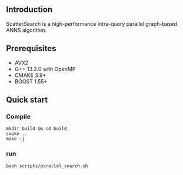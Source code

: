## Introduction

ScatterSearch is a high-performance intra-query parallel graph-based ANNS algorithm.

## Prerequisites
+ AVX2
+ G++ 13.2.0 with OpenMP
+ CMAKE 3.9+
+ BOOST 1.55+

## Quick start
### Compile

```
mkdir build && cd build
cmake ..
make -j
```
### run
```
bash scripts/parallel_search.sh
```
